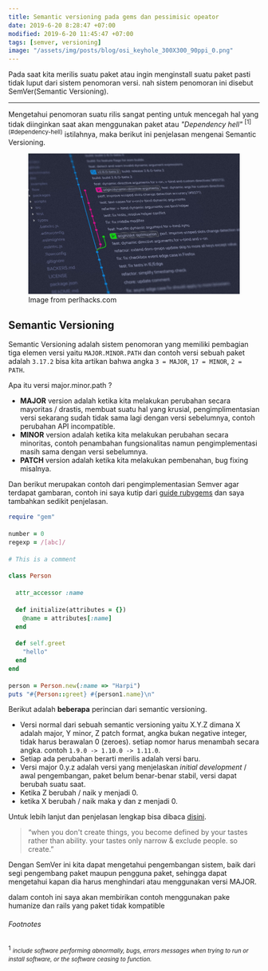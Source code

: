 ```yaml
---
title: Semantic versioning pada gems dan pessimisic opeator
date: 2019-6-20 8:28:47 +07:00
modified: 2019-6-20 11:45:47 +07:00
tags: [semver, versioning]
image: "/assets/img/posts/blog/osi_keyhole_300X300_90ppi_0.png"
---
```


<!--
<p class="intro"> -->

Pada saat kita merilis suatu paket atau ingin menginstall suatu paket pasti tidak luput dari sistem penomoran versi. nah sistem penomoran ini disebut SemVer(Semantic Versioning).

<!-- </p> -->

<hr>
Mengetahui penomoran suatu rilis sangat penting untuk mencegah hal yang tidak diinginkan saat akan menggunakan paket atau <i>"Dependency hell" </i><sup>[1](#dependency-hell)</sup> istilahnya, maka berikut ini penjelasan mengenai Semantic Versioning.

<figure>
<img src="/assets/img/posts/photo-1556075798-4825dfaaf498_ixlib=rb-1.2.jpg">
<figcaption>Image from perlhacks.com</figcaption>
</figure>

## Semantic Versioning

Semantic Versioning adalah sistem penomoran yang memiliki pembagian tiga elemen versi yaitu `MAJOR.MINOR.PATH` dan contoh versi sebuah paket adalah `3.17.2` bisa kita artikan bahwa angka `3 = MAJOR`, `17 = MINOR`, `2 = PATH`.

Apa itu versi major.minor.path ?

- **MAJOR** version adalah ketika kita melakukan perubahan secara mayoritas / drastis, membuat suatu hal yang krusial, pengimplimentasian versi sekarang sudah tidak sama lagi dengan versi sebelumnya, contoh perubahan API incompatible.
- **MINOR** version adalah ketika kita melakukan perubahan secara minoritas, contoh penambahan fungsionalitas namun pengimplementasi masih sama dengan versi sebelumnya.
- **PATCH** version adalah ketika kita melakukan pembenahan, bug fixing misalnya.

Dan berikut merupakan contoh dari pengimplementasian Semver agar terdapat gambaran, contoh ini saya kutip dari [guide rubygems](https://guides.rubygems.org/patterns/#pessimistic-version-constraint) dan saya tambahkan sedikit penjelasan.

```rb
require "gem"

number = 0
regexp = /[abc]/

# This is a comment

class Person

  attr_accessor :name

  def initialize(attributes = {})
    @name = attributes[:name]
  end

  def self.greet
    "hello"
  end
end

person = Person.new(:name => "Harpi")
puts "#{Person::greet} #{person1.name}\n"
```

Berikut adalah **beberapa** perincian dari semantic versioning.

- Versi normal dari sebuah semantic versioning yaitu X.Y.Z dimana X adalah major, Y minor, Z patch format, angka bukan negative integer, tidak harus berawalan 0 (zeroes). setiap nomor harus menambah secara angka. contoh `1.9.0 -> 1.10.0 -> 1.11.0`.
- Setiap ada perubahan berarti merilis adalah versi baru.
- Versi major 0.y.z adalah versi yang menjelaskan <i>initial development</i> / awal pengembangan, paket belum benar-benar stabil, versi dapat berubah suatu saat.
- Ketika Z berubah / naik y menjadi 0.
- ketika X berubah / naik maka y dan z menjadi 0.

Untuk lebih lanjut dan penjelasan lengkap bisa dibaca [disini](https://semver.org/#semantic-versioning-specification-semver).

> “when you don't create things, you become defined by your tastes rather than ability. your tastes only narrow & exclude people. so create.”

Dengan SemVer ini kita dapat mengetahui pengembangan sistem, baik dari segi pengembang paket maupun pengguna paket, sehingga dapat mengetahui kapan dia harus menghindari atau menggunakan versi MAJOR.

dalam contoh ini saya akan membirikan contoh menggunakan pake humanize dan rails yang paket tidak kompatible

###### Footnotes

<sup id="dependency-hell">1</sup>
<i><small>include software performing abnormally, bugs, errors messages when trying to run or install software, or the software ceasing to function.</small>

<!-- ##### Reference

- https://semver.org/ -->

<!--
All activity, coding or sharing time what i like to writting about my life or short tips, developurs but like human. #5a52c7 -->
